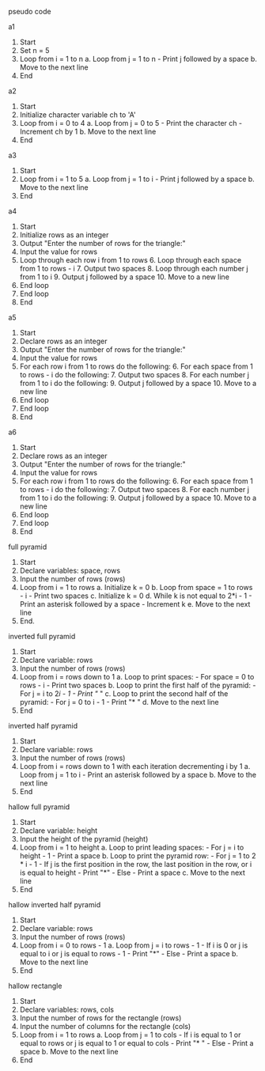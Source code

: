 pseudo code 

a1 

1. Start
2. Set n = 5
3. Loop from i = 1 to n
    a. Loop from j = 1 to n
        - Print j followed by a space
    b. Move to the next line
4. End


a2

1. Start
2. Initialize character variable ch to 'A'
3. Loop from i = 0 to 4
    a. Loop from j = 0 to 5
        - Print the character ch
        - Increment ch by 1
    b. Move to the next line
4. End

a3

1. Start
2. Loop from i = 1 to 5
    a. Loop from j = 1 to i
        - Print j followed by a space
    b. Move to the next line
3. End

a4

1. Start
2. Initialize rows as an integer
3. Output "Enter the number of rows for the triangle:"
4. Input the value for rows
5. Loop through each row i from 1 to rows
    6. Loop through each space from 1 to rows - i
        7. Output two spaces
    8. Loop through each number j from 1 to i
        9. Output j followed by a space
    10. Move to a new line
11. End loop
12. End loop
13. End

a5

1. Start
2. Declare rows as an integer
3. Output "Enter the number of rows for the triangle:"
4. Input the value for rows
5. For each row i from 1 to rows do the following:
    6. For each space from 1 to rows - i do the following:
        7. Output two spaces
    8. For each number j from 1 to i do the following:
        9. Output j followed by a space
    10. Move to a new line
11. End loop
12. End loop
13. End

a6

1. Start
2. Declare rows as an integer
3. Output "Enter the number of rows for the triangle:"
4. Input the value for rows
5. For each row i from 1 to rows do the following:
    6. For each space from 1 to rows - i do the following:
        7. Output two spaces
    8. For each number j from 1 to i do the following:
        9. Output j followed by a space
    10. Move to a new line
11. End loop
12. End loop
13. End

full pyramid 

1. Start
2. Declare variables: space, rows
3. Input the number of rows (rows)
4. Loop from i = 1 to rows
    a. Initialize k = 0
    b. Loop from space = 1 to rows - i
        - Print two spaces
    c. Initialize k = 0
    d. While k is not equal to 2*i - 1
        - Print an asterisk followed by a space
        - Increment k
    e. Move to the next line
5. End.

inverted full pyramid

1. Start
2. Declare variable: rows
3. Input the number of rows (rows)
4. Loop from i = rows down to 1
    a. Loop to print spaces:
        - For space = 0 to rows - i
            - Print two spaces
    b. Loop to print the first half of the pyramid:
        - For j = i to 2*i - 1
            - Print "* "
    c. Loop to print the second half of the pyramid:
        - For j = 0 to i - 1
            - Print "* "
    d. Move to the next line
5. End

inverted half pyramid

1. Start
2. Declare variable: rows
3. Input the number of rows (rows)
4. Loop from i = rows down to 1 with each iteration decrementing i by 1
    a. Loop from j = 1 to i
        - Print an asterisk followed by a space
    b. Move to the next line
5. End

hallow full pyramid 

1. Start
2. Declare variable: height
3. Input the height of the pyramid (height)
4. Loop from i = 1 to height
    a. Loop to print leading spaces:
        - For j = i to height - 1
            - Print a space
    b. Loop to print the pyramid row:
        - For j = 1 to 2 * i - 1
            - If j is the first position in the row, the last position in the row, or i is equal to height
                - Print "*"
            - Else
                - Print a space
    c. Move to the next line
5. End

hallow inverted half pyramid 

1. Start
2. Declare variable: rows
3. Input the number of rows (rows)
4. Loop from i = 0 to rows - 1
    a. Loop from j = i to rows - 1
        - If i is 0 or j is equal to i or j is equal to rows - 1
            - Print "*"
        - Else
            - Print a space
    b. Move to the next line
5. End

hallow rectangle 

1. Start
2. Declare variables: rows, cols
3. Input the number of rows for the rectangle (rows)
4. Input the number of columns for the rectangle (cols)
5. Loop from i = 1 to rows
    a. Loop from j = 1 to cols
        - If i is equal to 1 or equal to rows or j is equal to 1 or equal to cols
            - Print "* "
        - Else
            - Print a space
    b. Move to the next line
6. End
